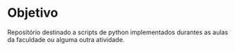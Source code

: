 # Objetivo

<p>Repositório destinado a scripts de python implementados durantes as aulas da faculdade ou alguma outra atividade.</p>
